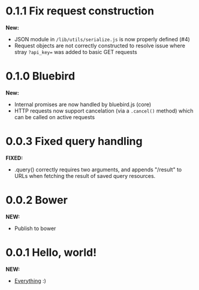 <a name="0.1.1"></a>
# 0.1.1 Fix request construction

**New:**
* JSON module in `/lib/utils/serialize.js` is now properly defined (#4)
* Request objects are not correctly constructed to resolve issue where stray `?api_key=` was added to basic GET requests


<a name="0.1.0"></a>
# 0.1.0 Bluebird

**New:**
* Internal promises are now handled by bluebird.js (core)
* HTTP requests now support cancelation (via a `.cancel()` method) which can be called on active requests


<a name="0.0.3"></a>
# 0.0.3 Fixed query handling

**FIXED:**
* <client>.query() correctly requires two arguments, and appends "/result" to URLs when fetching the result of saved query resources.


<a name="0.0.2"></a>
# 0.0.2 Bower

**NEW:**
* Publish to bower


<a name="0.0.1"></a>
# 0.0.1 Hello, world!

**NEW:**
* [Everything](./README.md) :)

